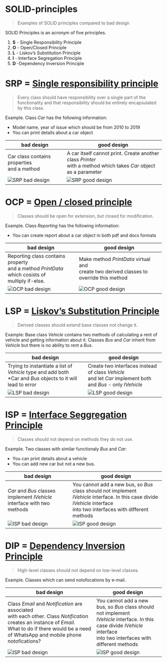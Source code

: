 # SOLID-principles
> Examples of SOLID principles compared to bad design


SOLID Principles is an acronym of five principles.
1. **S** - Single Responsibility Principle
2. **O** - Open/Closed Principle
3. **L** - Liskov’s Substitution Principle
4. **I** - Interface Segregation Principle
5. **D** -Dependency Inversion Principle


# SRP = [Single responsibility principle](https://github.com/LSIND/SOLID-principles/tree/master/SolidExamples/SolidExamplesApp/SRP)
> Every class should have responsibility over a single part of the functionality and that responsibility should be entirely encapsulated by this class.

Example.
Class *Car* has the following information:
- Model name, year of issue which should be from 2010 to 2019
- You can print details about a car object

| bad design             |  good design |
-------------------------|-------------------------
Car class contains properties <br/> and a method | A car itself cannot print. Create another class *Printer* <br/> with a method which takes *Car* object as a parameter
![SRP bad design](https://www.dropbox.com/s/mnufnytwr571g58/SRP_BadDesign.JPG?raw=1)  |  ![SRP good design](https://www.dropbox.com/s/h758dwso18azkwo/SRP_GoodDesign.JPG?raw=1)

# OCP = [Open / closed principle](https://github.com/LSIND/SOLID-principles/tree/master/SolidExamples/SolidExamplesApp/OCP)
> Classes should be open for extension, but closed for modification.

Example.
Class *Reporting* has the following information:
- You can create report about a car object in both pdf and docx formats  

| bad design             |  good design |
-------------------------|-------------------------
Reporting class contains property <br/> and a method *PrintData* which cosists of <br/> multiply if-else. | Make method *PrintData* virtual and <br/> create two derived classes to override this method
![OCP bad design](https://www.dropbox.com/s/nh00yok9nnjvhcg/OCP_BadDesign.JPG?raw=1)  |  ![OCP good design](https://www.dropbox.com/s/3ui73s6u2p2vgej/OCP_GoodDesign.JPG?raw=1)


# LSP = [Liskov’s Substitution Principle](https://github.com/LSIND/SOLID-principles/tree/master/SolidExamples/SolidExamplesApp/LSP)
> Derived classes should extend base classes not change it.

Example:
Base class *Vehicle* contains two methods of calculating a rent of vehicle and getting information about it. Classes *Bus* and *Car* inherit from *Vehicle* but there is no ability to rent a *Bus*.

| bad design             |  good design |
-------------------------|-------------------------
Trying to instantiate a list of *Vehicle* type and add both <br/> *Car and *Bus* objects to it will lead to error | Create two interfaces instead of class *Vehicle* <br/> and let *Car* implement both and *Bus* - only *IVehicle*
![LSP bad design](https://www.dropbox.com/s/kfvveysfszcxl30/LSP_BadDesign.PNG?raw=1)  |  ![LSP good design](https://www.dropbox.com/s/76sxwcswfd0d6w5/LSP_GoodDesign.PNG?raw=1)


# ISP = [Interface Seggregation Principle](https://github.com/LSIND/SOLID-principles/tree/master/SolidExamples/SolidExamplesApp/ISP)
> Classes should not depend on methods they do not use.

Example.
Two classes with similar functionaly *Bus* and *Car*:
 - You can print details about a vehicle
 - You can add new car but not a new bus. 

| bad design             |  good design |
-------------------------|-------------------------
*Car* and *Bus* classes implement *IVehicle* <br/> interface  with two methods | You cannot add a new bus, so *Bus* class should not implement <br/> *IVehicle* interface. In this case divide *IVehicle* interface<br/> into two interfaces with different methods
![ISP bad design](https://www.dropbox.com/s/k2zexaqw7lcgjys/ISP_BadDesign.JPG?raw=1) |  ![ISP good design](https://www.dropbox.com/s/i2xjstwmg45ohly/ISP_GoodDesign.JPG?raw=1)


# DIP = [Dependency Inversion Principle](https://github.com/LSIND/SOLID-principles/tree/master/SolidExamples/SolidExamplesApp/DIP)
> High-level classes should not depend on low-level classes.

Example.
Classes which can send notofocations by e-mail. 

| bad design             |  good design |
-------------------------|-------------------------
Class *Email* and *Notification* are associated <br/> with each other. Class *Notification* creates an instance of *Email*. <br/>  What to do if there would be a need of WhatsApp and mobile phone notofications? | You cannot add a new bus, so *Bus* class should not implement <br/> *IVehicle* interface. In this case divide *IVehicle* interface<br/> into two interfaces with different methods
![ISP bad design](https://www.dropbox.com/s/k2zexaqw7lcgjys/ISP_BadDesign.JPG?raw=1) |  ![ISP good design](https://www.dropbox.com/s/i2xjstwmg45ohly/ISP_GoodDesign.JPG?raw=1)

